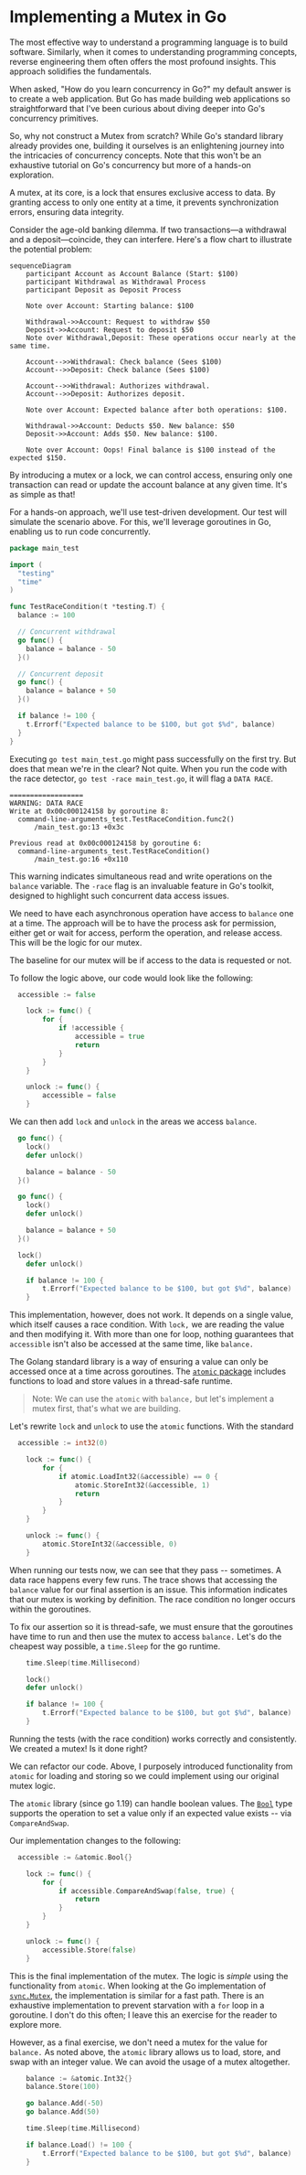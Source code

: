 # Implementing a Mutex in Go

The most effective way to understand a programming language is to build
software. Similarly, when it comes to understanding programming concepts,
reverse engineering them often offers the most profound insights. This approach
solidifies the fundamentals.

When asked, "How do you learn concurrency in Go?" my default answer is to create
a web application. But Go has made building web applications so straightforward
that I've been curious about diving deeper into Go's concurrency primitives.

So, why not construct a Mutex from scratch? While Go's standard library already
provides one, building it ourselves is an enlightening journey into the
intricacies of concurrency concepts. Note that this won't be an exhaustive
tutorial on Go's concurrency but more of a hands-on exploration.

A mutex, at its core, is a lock that ensures exclusive access to data. By
granting access to only one entity at a time, it prevents synchronization
errors, ensuring data integrity.

Consider the age-old banking dilemma. If two transactions—a withdrawal and a
deposit—coincide, they can interfere. Here's a flow chart to illustrate the
potential problem:

```mermaid
sequenceDiagram
    participant Account as Account Balance (Start: $100)
    participant Withdrawal as Withdrawal Process
    participant Deposit as Deposit Process

    Note over Account: Starting balance: $100

    Withdrawal->>Account: Request to withdraw $50
    Deposit->>Account: Request to deposit $50
    Note over Withdrawal,Deposit: These operations occur nearly at the same time.

    Account-->>Withdrawal: Check balance (Sees $100)
    Account-->>Deposit: Check balance (Sees $100)

    Account-->>Withdrawal: Authorizes withdrawal.
    Account-->>Deposit: Authorizes deposit.

    Note over Account: Expected balance after both operations: $100.

    Withdrawal->>Account: Deducts $50. New balance: $50
    Deposit->>Account: Adds $50. New balance: $100.

    Note over Account: Oops! Final balance is $100 instead of the expected $150.
```

By introducing a mutex or a lock, we can control access, ensuring only one
transaction can read or update the account balance at any given time. It's as
simple as that!

For a hands-on approach, we'll use test-driven development. Our test will
simulate the scenario above. For this, we'll leverage goroutines in Go, enabling
us to run code concurrently.

```go
package main_test

import (
  "testing"
  "time"
)

func TestRaceCondition(t *testing.T) {
  balance := 100

  // Concurrent withdrawal
  go func() {
    balance = balance - 50
  }()

  // Concurrent deposit
  go func() {
    balance = balance + 50
  }()

  if balance != 100 {
    t.Errorf("Expected balance to be $100, but got $%d", balance)
  }
}
```

Executing `go test main_test.go` might pass successfully on the first try. But
does that mean we're in the clear? Not quite. When you run the code with the
race detector, `go test -race main_test.go`, it will flag a `DATA RACE`.

```
==================
WARNING: DATA RACE
Write at 0x00c000124158 by goroutine 8:
  command-line-arguments_test.TestRaceCondition.func2()
      /main_test.go:13 +0x3c

Previous read at 0x00c000124158 by goroutine 6:
  command-line-arguments_test.TestRaceCondition()
      /main_test.go:16 +0x110
```

This warning indicates simultaneous read and write operations on the `balance`
variable. The `-race` flag is an invaluable feature in Go's toolkit, designed to
highlight such concurrent data access issues.

We need to have each asynchronous operation have access to `balance` one at a
time. The approach will be to have the process ask for permission, either get or
wait for access, perform the operation, and release access. This will be the
logic for our mutex.

The baseline for our mutex will be if access to the data is requested or not.

To follow the logic above, our code would look like the following:

```go
  accessible := false

	lock := func() {
		for {
			if !accessible {
				accessible = true
				return
			}
		}
	}

	unlock := func() {
		accessible = false
	}
```

We can then add `lock` and `unlock` in the areas we access `balance`.

```go
  go func() {
    lock()
    defer unlock()

    balance = balance - 50
  }()

  go func() {
    lock()
    defer unlock()

    balance = balance + 50
  }()

  lock()
	defer unlock()

	if balance != 100 {
		t.Errorf("Expected balance to be $100, but got $%d", balance)
	}
```

This implementation, however, does not work. It depends on a single value, which
itself causes a race condition. With `lock,` we are reading the value and then
modifying it. With more than one for loop, nothing guarantees that `accessible`
isn't also be accessed at the same time, like `balance.`

The Golang standard library is a way of ensuring a value can only be accessed
once at a time across goroutines. The
[`atomic` package](https://pkg.go.dev/sync/atomic) includes functions to load
and store values in a thread-safe runtime.

> Note: We can use the `atomic` with `balance,` but let's implement a mutex
> first, that's what we are building.

Let's rewrite `lock` and `unlock` to use the `atomic` functions. With the
standard

```go
  accessible := int32(0)

	lock := func() {
		for {
			if atomic.LoadInt32(&accessible) == 0 {
				atomic.StoreInt32(&accessible, 1)
				return
			}
		}
	}

	unlock := func() {
		atomic.StoreInt32(&accessible, 0)
	}
```

When running our tests now, we can see that they pass -- sometimes. A data race
happens every few runs. The trace shows that accessing the `balance` value for
our final assertion is an issue. This information indicates that our mutex is
working by definition. The race condition no longer occurs within the
goroutines.

To fix our assertion so it is thread-safe, we must ensure that the goroutines
have time to run and then use the mutex to access `balance.` Let's do the
cheapest way possible, a `time.Sleep` for the go runtime.

```go
	time.Sleep(time.Millisecond)

	lock()
	defer unlock()

	if balance != 100 {
		t.Errorf("Expected balance to be $100, but got $%d", balance)
	}
```

Running the tests (with the race condition) works correctly and consistently. We
created a mutex! Is it done right?

We can refactor our code. Above, I purposely introduced functionality from
`atomic` for loading and storing so we could implement using our original mutex
logic.

The `atomic` library (since go 1.19) can handle boolean values. The
[`Bool`](https://pkg.go.dev/sync/atomic#Bool) type supports the operation to set
a value only if an expected value exists -- via `CompareAndSwap`.

Our implementation changes to the following:

```go
  accessible := &atomic.Bool{}

	lock := func() {
		for {
			if accessible.CompareAndSwap(false, true) {
				return
			}
		}
	}

	unlock := func() {
		accessible.Store(false)
	}
```

This is the final implementation of the mutex. The logic is _simple_ using the
functionality from `atomic`. When looking at the Go implementation of
[`sync.Mutex`](https://pkg.go.dev/sync#Mutex.Lock), the implementation is
similar for a fast path. There is an exhaustive implementation to prevent
starvation with a `for` loop in a goroutine. I don't do this often; I leave this
an exercise for the reader to explore more.

However, as a final exercise, we don't need a mutex for the value for `balance.`
As noted above, the `atomic` library allows us to load, store, and swap with an
integer value. We can avoid the usage of a mutex altogether.

```go
	balance := &atomic.Int32{}
	balance.Store(100)

	go balance.Add(-50)
	go balance.Add(50)

	time.Sleep(time.Millisecond)

	if balance.Load() != 100 {
		t.Errorf("Expected balance to be $100, but got $%d", balance)
	}
```